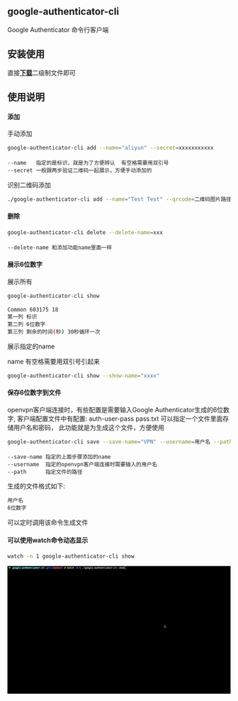 ## google-authenticator-cli

Google Authenticator 命令行客户端

## 安装使用

直接[**下载**](https://github.com/chanyipiaomiao/google-authenticator-cli/releases)二级制文件即可

## 使用说明

#### 添加

手动添加
```sh
google-authenticator-cli add --name="aliyun" --secret=xxxxxxxxxxx

--name   指定的是标识，就是为了方便辨认  有空格需要用双引号
--secret 一般跟两步验证二维码一起展示，方便手动添加的
```

识别二维码添加

```sh
./google-authenticator-cli add --name="Test Test" --qrcode=二维码图片路径
```

#### 删除

```sh
google-authenticator-cli delete --delete-name=xxx

--delete-name 和添加功能name里面一样
```

#### 展示6位数字

展示所有

```sh
google-authenticator-cli show
```

```sh
Common 603175 18
第一列 标识
第二列 6位数字
第三列 剩余的时间(秒) 30秒循环一次
```

展示指定的name

name 有空格需要用双引号引起来

```sh
google-authenticator-cli show --show-name="xxxx"
```

#### 保存6位数字到文件

openvpn客户端连接时，有些配置是需要输入Google Authenticator生成的6位数字, 
客户端配置文件中有配置: auth-user-pass pass.txt 可以指定一个文件里面存储用户名和密码，
此功能就是为生成这个文件，方便使用

```sh
google-authenticator-cli save --save-name="VPN" --username=用户名 --path=./pass.txt

--save-name 指定的上面步骤添加的name
--username  指定的openvpn客户端连接时需要输入的用户名
--path      指定文件的路径
```

生成的文件格式如下: 
```sh
用户名
6位数字
```

可以定时调用该命令生成文件

#### 可以使用watch命令动态显示

```sh
watch -n 1 google-authenticator-cli show
```
![示例](demo/google-autherticator.gif)